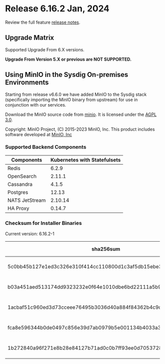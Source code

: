 Release 6.16.2 Jan, 2024
===

Review the full feature [release notes](https://docs.sysdig.com/en/sysdig-on-premises-release-notes.html).

Upgrade Matrix
---

Supported Upgrade From 6.X versions.

**Upgrade From Version 5.X or previous are NOT SUPPORTED.**

## Using MinIO in the Sysdig On-premises Environments

Starting from release v6.6.0 we have added MinIO to the Sysdig stack (specifically importing the MinIO binary from upstream) for use in conjunction with our services.

Download the MinIO source code from [minio](https://github.com/minio/minio). It is licensed under the [AGPL 3.0](https://github.com/minio/minio/blob/master/LICENSE).

Copyright: MinIO Project, (C) 2015-2023 MinIO, Inc. This product includes software developed at [MinIO, Inc](https://min.io/)

### Supported Backend Components

| **Components** | **Kubernetes with Statefulsets** |
|---|---|
| Redis                      | 6.2.9 |
| OpenSearch                 | 2.11.1 |
| Cassandra                  | 4.1.5 |
| Postgres                   | 12.13 |
| NATS JetStream             | 2.10.14 |
| HA Proxy                   | 0.14.7 |


### Checksum for Installer Binaries

Current version: 6.16.2-1

| **sha256sum** | **Installer binary** |
|---|---|
| 5c0bb45b127e1ed3c326e310f414cc110800d1c3af5db15ebe32c9be1b6c2744 | installer-darwin-amd64 |
| b03a451aed513174dd9323232e0f64e1010dbe6bd22111a5b9f976a4ba7f2ed8 | installer-darwin-arm64 |
| 1acbaf51c960ed3d73cceee76495b3036d40a884f84362b4c9d57ccd960e6edc | installer-linux-amd64 |
| fca8e596344b0de0497c856e39d7ab0979b5e001134b4033a3bec393d9853e34 | installer-linux-arm |
| 1b272840a96f271e8b28e84127b71ad0c0b7ff93ee0d70537285fb765742af91 | installer-linux-arm64 |

